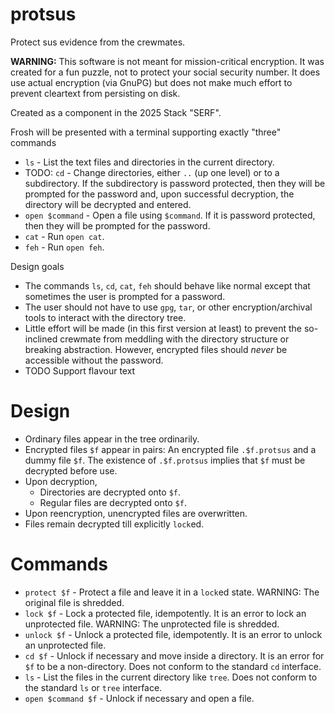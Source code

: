 # protsus

Protect sus evidence from the crewmates.

__WARNING:__ This software is not meant for mission-critical encryption. It was created for a fun puzzle, not to protect your social security number. It does use actual encryption (via GnuPG) but does not make much effort to prevent cleartext from persisting on disk.

Created as a component in the 2025 Stack "SERF".

Frosh will be presented with a terminal supporting exactly "three" commands
* `ls` - List the text files and directories in the current directory.
* TODO: `cd` - Change directories, either `..` (up one level) or to a subdirectory. If the subdirectory is password protected, then they will be prompted for the password and, upon successful decryption, the directory will be decrypted and entered.
* `open $command` - Open a file using `$command`. If it is password protected, then they will be prompted for the password.
* `cat` - Run `open cat`.
* `feh` - Run `open feh`.

Design goals
* The commands `ls`, `cd`, `cat`, `feh` should behave like normal except that sometimes the user is prompted for a password.
* The user should not have to use `gpg`, `tar`, or other encryption/archival tools to interact with the directory tree.
* Little effort will be made (in this first version at least) to prevent the so-inclined crewmate from meddling with the directory structure or breaking abstraction. However, encrypted files should _never_ be accessible without the password.
* TODO Support flavour text

# Design

* Ordinary files appear in the tree ordinarily.
* Encrypted files `$f` appear in pairs: An encrypted file `.$f.protsus` and a dummy file `$f`. The existence of `.$f.protsus` implies that `$f` must be decrypted before use.
* Upon decryption,
    * Directories are decrypted onto `$f`.
    * Regular files are decrypted onto `$f`.
* Upon reencryption, unencrypted files are overwritten.
* Files remain decrypted till explicitly `lock`ed.

# Commands

* `protect $f` - Protect a file and leave it in a `lock`ed state. WARNING: The original file is shredded.
* `lock $f` - Lock a protected file, idempotently. It is an error to lock an unprotected file. WARNING: The unprotected file is shredded.
* `unlock $f` - Unlock a protected file, idempotently. It is an error to unlock an unprotected file.
* `cd $f` - Unlock if necessary and move inside a directory. It is an error for `$f` to be a non-directory. Does not conform to the standard `cd` interface.
* `ls` - List the files in the current directory like `tree`. Does not conform to the standard `ls` or `tree` interface.
* `open $command $f` - Unlock if necessary and open a file.
